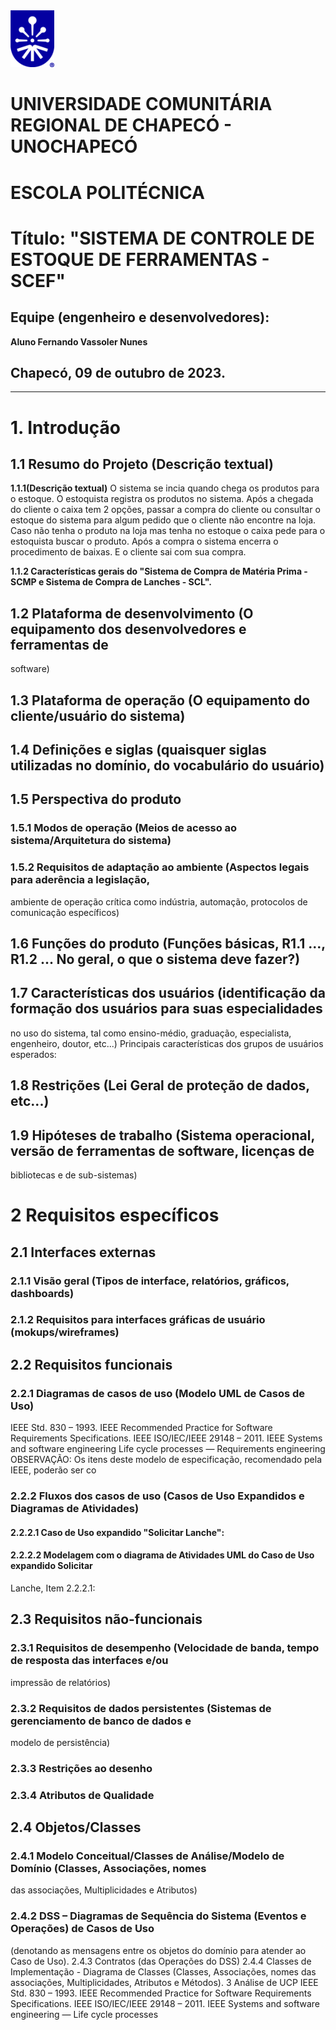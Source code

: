 <tbody style="width=15%; border: 2px solid black;">
  <tr>
    <td>
      <img 
        src=https://github.com/FernandoVass/Engenharia/blob/main/BRASAO_UNO_AZUL.png align=rigth; width="70"; heigh="85"/>
    </td>
  </tr>
</tbody>

# UNIVERSIDADE COMUNITÁRIA REGIONAL DE CHAPECÓ - UNOCHAPECÓ

# ESCOLA POLITÉCNICA

# Título: "SISTEMA DE CONTROLE DE ESTOQUE DE FERRAMENTAS - SCEF"
## Equipe (engenheiro e desenvolvedores):
**Aluno Fernando Vassoler Nunes**
## Chapecó, 09 de outubro de 2023.

***

# 1. Introdução
## 1.1 Resumo do Projeto (Descrição textual)
**1.1.1(Descrição textual)**
O sistema se incia quando chega os produtos para o estoque. O estoquista registra os produtos no sistema. Após a chegada do cliente o caixa tem 2 opções, passar a compra do cliente ou 
consultar o estoque do sistema para algum pedido que o cliente não encontre na loja. Caso não tenha o produto na loja mas tenha no estoque o caixa pede para o estoquista buscar o produto.
Após a compra o sistema encerra o procedimento de baixas. E o cliente sai com sua compra.

**1.1.2 Características gerais do "Sistema de Compra de Matéria Prima - SCMP e
Sistema de Compra de Lanches - SCL".**
## 1.2 Plataforma de desenvolvimento (O equipamento dos desenvolvedores e ferramentas de
software)
## 1.3 Plataforma de operação (O equipamento do cliente/usuário do sistema)
## 1.4 Definições e siglas (quaisquer siglas utilizadas no domínio, do vocabulário do usuário)
## 1.5 Perspectiva do produto
### 1.5.1 Modos de operação (Meios de acesso ao sistema/Arquitetura do sistema)
### 1.5.2 Requisitos de adaptação ao ambiente (Aspectos legais para aderência a legislação,
ambiente de operação crítica como indústria, automação, protocolos de comunicação
específicos)
## 1.6 Funções do produto (Funções básicas, R1.1 ..., R1.2 ... No geral, o que o sistema deve fazer?)
## 1.7 Características dos usuários (identificação da formação dos usuários para suas especialidades
no uso do sistema, tal como ensino-médio, graduação, especialista, engenheiro, doutor, etc...)
Principais características dos grupos de usuários esperados:
## 1.8 Restrições (Lei Geral de proteção de dados, etc...)
## 1.9 Hipóteses de trabalho (Sistema operacional, versão de ferramentas de software, licenças de
bibliotecas e de sub-sistemas)
# 2 Requisitos específicos
## 2.1 Interfaces externas
### 2.1.1 Visão geral (Tipos de interface, relatórios, gráficos, dashboards)
### 2.1.2 Requisitos para interfaces gráficas de usuário (mokups/wireframes)
## 2.2 Requisitos funcionais
### 2.2.1 Diagramas de casos de uso (Modelo UML de Casos de Uso)

IEEE Std. 830 – 1993. IEEE Recommended Practice for Software Requirements
Specifications.
IEEE ISO/IEC/IEEE 29148 – 2011. IEEE Systems and software engineering 
Life cycle processes — Requirements engineering
OBSERVAÇÃO: Os itens deste modelo de especificação, recomendado pela IEEE, poderão ser co
### 2.2.2 Fluxos dos casos de uso (Casos de Uso Expandidos e Diagramas de Atividades)
#### 2.2.2.1 Caso de Uso expandido "Solicitar Lanche":
#### 2.2.2.2 Modelagem com o diagrama de Atividades UML do Caso de Uso expandido Solicitar
Lanche, Item 2.2.2.1:
## 2.3 Requisitos não-funcionais
### 2.3.1 Requisitos de desempenho (Velocidade de banda, tempo de resposta das interfaces e/ou
impressão de relatórios)
### 2.3.2 Requisitos de dados persistentes (Sistemas de gerenciamento de banco de dados e
modelo de persistência)
### 2.3.3 Restrições ao desenho
### 2.3.4 Atributos de Qualidade
## 2.4 Objetos/Classes
### 2.4.1 Modelo Conceitual/Classes de Análise/Modelo de Domínio (Classes, Associações, nomes
das associações, Multiplicidades e Atributos)
### 2.4.2 DSS – Diagramas de Sequência do Sistema (Eventos e Operações) de Casos de Uso
(denotando as mensagens entre os objetos do domínio para atender ao Caso de Uso).
2.4.3 Contratos (das Operações do DSS)
2.4.4 Classes de Implementação - Diagrama de Classes (Classes, Associações, nomes das
associações, Multiplicidades, Atributos e Métodos).
3 Análise de UCP
IEEE Std. 830 – 1993. IEEE Recommended Practice for Software Requirements Specifications.
IEEE ISO/IEC/IEEE 29148 – 2011. IEEE Systems and software engineering — Life cycle processes
